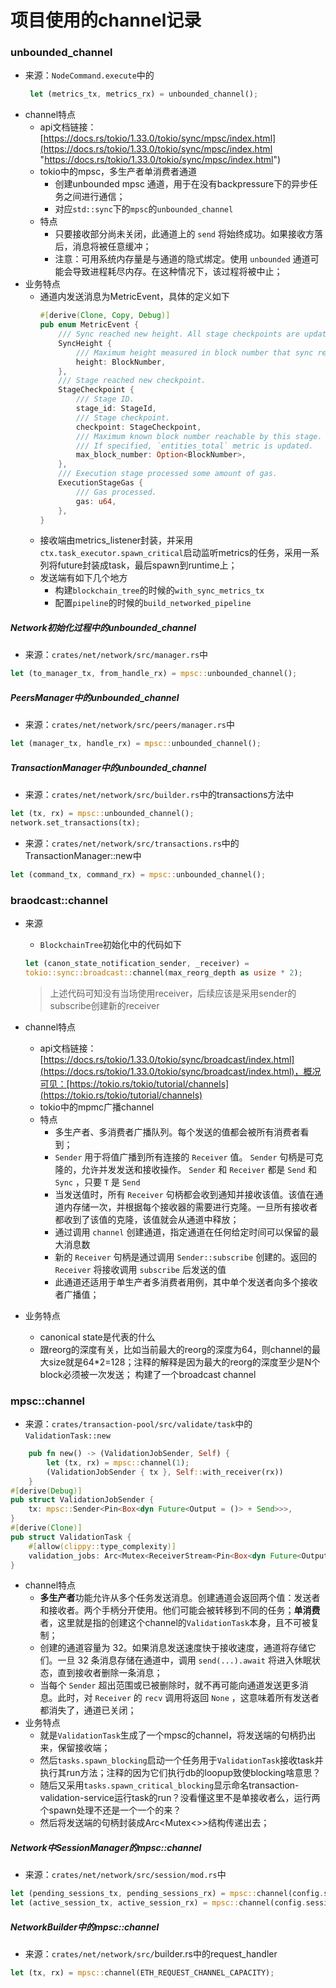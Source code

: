 # 项目使用的channel记录

### unbounded\_channel

-   来源：`NodeCommand.execute`中的
    ```rust
     let (metrics_tx, metrics_rx) = unbounded_channel();
    ```
-   channel特点
    -   api文档链接：[https://docs.rs/tokio/1.33.0/tokio/sync/mpsc/index.html](https://docs.rs/tokio/1.33.0/tokio/sync/mpsc/index.html "https://docs.rs/tokio/1.33.0/tokio/sync/mpsc/index.html")
    -   tokio中的mpsc，多生产者单消费者通道
        -   创建unbounded  mpsc 通道，用于在没有backpressure下的异步任务之间进行通信；
        -   对应`std::sync`下的`mpsc`的`unbounded_channel`
    -   特点
        -   只要接收部分尚未关闭，此通道上的 `send` 将始终成功。如果接收方落后，消息将被任意缓冲；
        -   注意：可用系统内存量是与通道的隐式绑定。使用 `unbounded` 通道可能会导致进程耗尽内存。在这种情况下，该过程将被中止；
-   业务特点
    -   通道内发送消息为MetricEvent，具体的定义如下
        ```rust
        #[derive(Clone, Copy, Debug)]
        pub enum MetricEvent {
            /// Sync reached new height. All stage checkpoints are updated.
            SyncHeight {
                /// Maximum height measured in block number that sync reached.
                height: BlockNumber,
            },
            /// Stage reached new checkpoint.
            StageCheckpoint {
                /// Stage ID.
                stage_id: StageId,
                /// Stage checkpoint.
                checkpoint: StageCheckpoint,
                /// Maximum known block number reachable by this stage.
                /// If specified, `entities_total` metric is updated.
                max_block_number: Option<BlockNumber>,
            },
            /// Execution stage processed some amount of gas.
            ExecutionStageGas {
                /// Gas processed.
                gas: u64,
            },
        }
        ```
    -   接收端由metrics\_listener封装，并采用`ctx.task_executor.spawn_critical`启动监听metrics的任务，采用一系列将future封装成task，最后spawn到runtime上；
    -   发送端有如下几个地方
        -   构建`blockchain_tree`的时候的`with_sync_metrics_tx`
        -   配置`pipeline`的时候的`build_networked_pipeline`

##### Network初始化过程中的unbounded_channel

- 来源：`crates/net/network/src/manager.rs`中

```Rust
let (to_manager_tx, from_handle_rx) = mpsc::unbounded_channel();
```

##### PeersManager中的unbounded_channel

- 来源：`crates/net/network/src/peers/manager.rs`中

```Rust
let (manager_tx, handle_rx) = mpsc::unbounded_channel();
```

##### TransactionManager中的unbounded_channel

- 来源：`crates/net/network/src/builder.rs`中的transactions方法中

```Rust
let (tx, rx) = mpsc::unbounded_channel();
network.set_transactions(tx);
```
- 来源：`crates/net/network/src/transactions.rs`中的TransactionManager::new中

```Rust
let (command_tx, command_rx) = mpsc::unbounded_channel();
```

### braodcast::channel

- 来源

    - `BlockchainTree`初始化中的代码如下

    ```Rust
    let (canon_state_notification_sender, _receiver) =
    tokio::sync::broadcast::channel(max_reorg_depth as usize * 2);
    ```

    > 上述代码可知没有当场使用receiver，后续应该是采用sender的subscribe创建新的receiver

- channel特点
    - api文档链接：[https://docs.rs/tokio/1.33.0/tokio/sync/broadcast/index.html](https://docs.rs/tokio/1.33.0/tokio/sync/broadcast/index.html)，概况可见：[https://tokio.rs/tokio/tutorial/channels](https://tokio.rs/tokio/tutorial/channels)
    - tokio中的mpmc广播channel
    - 特点
        - 多生产者、多消费者广播队列。每个发送的值都会被所有消费者看到；
        - `Sender` 用于将值广播到所有连接的 `Receiver` 值。 `Sender` 句柄是可克隆的，允许并发发送和接收操作。 `Sender` 和 `Receiver` 都是 `Send` 和 `Sync` ，只要 `T` 是 `Send`
        - 当发送值时，所有 `Receiver` 句柄都会收到通知并接收该值。该值在通道内存储一次，并根据每个接收器的需要进行克隆。一旦所有接收者都收到了该值的克隆，该值就会从通道中释放；
        - 通过调用 `channel` 创建通道，指定通道在任何给定时间可以保留的最大消息数
        - 新的 `Receiver` 句柄是通过调用 `Sender::subscribe` 创建的。返回的 `Receiver` 将接收调用 `subscribe` 后发送的值
        - 此通道还适用于单生产者多消费者用例，其中单个发送者向多个接收者广播值；
- 业务特点
    - canonical state是代表的什么
    - 跟reorg的深度有关，比如当前最大的reorg的深度为64，则channel的最大size就是64*2=128；注释的解释是因为最大的reorg的深度至少是N个block必须被一次发送；
  构建了一个broadcast channel

### mpsc::channel

- 来源：`crates/transaction-pool/src/validate/task`中的`ValidationTask::new`

```Rust
    pub fn new() -> (ValidationJobSender, Self) {
        let (tx, rx) = mpsc::channel(1);
        (ValidationJobSender { tx }, Self::with_receiver(rx))
    }
#[derive(Debug)]
pub struct ValidationJobSender {
    tx: mpsc::Sender<Pin<Box<dyn Future<Output = ()> + Send>>>,
}
#[derive(Clone)]
pub struct ValidationTask {
    #[allow(clippy::type_complexity)]
    validation_jobs: Arc<Mutex<ReceiverStream<Pin<Box<dyn Future<Output = ()> + Send>>>>>,
}

```
- channel特点
    - **多生产者**功能允许从多个任务发送消息。创建通道会返回两个值：发送者和接收者。两个手柄分开使用。他们可能会被转移到不同的任务；**单消费**者，这里就是指的创建这个channel的`ValidationTask`本身，且不可被复制；
    - 创建的通道容量为 32。如果消息发送速度快于接收速度，通道将存储它们。一旦 32 条消息存储在通道中，调用 `send(...).await` 将进入休眠状态，直到接收者删除一条消息；
    - 当每个 `Sender` 超出范围或已被删除时，就不再可能向通道发送更多消息。此时，对 `Receiver` 的 `recv` 调用将返回 `None` ，这意味着所有发送者都消失了，通道已关闭；
- 业务特点
    - 就是`ValidationTask`生成了一个mpsc的channel，将发送端的句柄扔出来，保留接收端；
    - 然后`tasks.spawn_blocking`启动一个任务用于`ValidationTask`接收task并执行其run方法；注释的因为它们执行db的loopup致使blocking啥意思？
    - 随后又采用`tasks.spawn_critical_blocking`显示命名transaction-validation-service运行task的run？没看懂这里不是单接收者么，运行两个spawn处理不还是一个一个的来？
    - 然后将发送端的句柄封装成Arc<Mutex<>>结构传递出去；

##### Network中SessionManager的mpsc::channel

- 来源：`crates/net/network/src/session/mod.rs`中

```Rust
let (pending_sessions_tx, pending_sessions_rx) = mpsc::channel(config.session_event_buffer);
let (active_session_tx, active_session_rx) = mpsc::channel(config.session_event_buffer);
```

##### NetworkBuilder中的mpsc::channel

- 来源：`crates/net/network/src/`builder.rs中的request_handler

```Rust
let (tx, rx) = mpsc::channel(ETH_REQUEST_CHANNEL_CAPACITY);
```